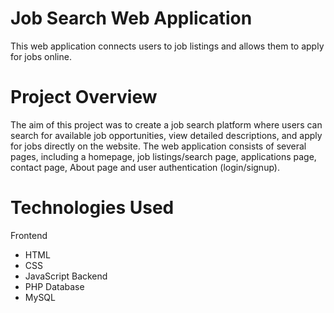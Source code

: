 # Job Search Web Application
This web application connects users to job listings and allows them to apply for jobs online.

# Project Overview
The aim of this project was to create a job search platform where users can search for available job opportunities, view detailed descriptions, and apply for jobs directly on the website. The web application consists of several pages, including a homepage, job listings/search page, applications page, contact page, About page and user authentication (login/signup).

# Technologies Used
  Frontend
  - HTML
  - CSS
  - JavaScript
  Backend
  - PHP
  Database
  - MySQL
